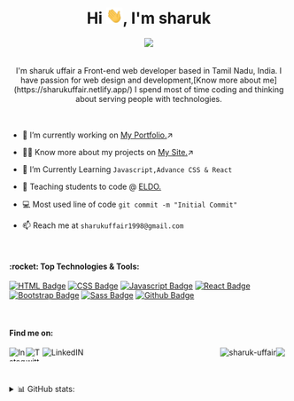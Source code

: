 <h1 align="center"> Hi <img src="https://raw.githubusercontent.com/ABSphreak/ABSphreak/master/gifs/Hi.gif" width="30px">, I'm sharuk</h1>

<p align="center">
  <a href="https://github.com/DenverCoder1/readme-typing-svg"><img src="https://readme-typing-svg.herokuapp.com?color=%2384FF86&size=22&center=true&vCenter=true&lines=Front-End+Developer.;Autodidact+Programmer.;Co-Founder+@+ELDO."></a>
</p>


<br>
<div align="center">
I'm sharuk uffair a Front-end web developer based in Tamil Nadu, India. I have passion for web design and development,[Know more about me](https://sharukuffair.netlify.app/) I spend most of time coding and thinking about serving people with technologies.
</div>

<br>
<br>

- 🔭 I’m currently working on [My Portfolio.](https://sharukuffair.netlify.app/):arrow_upper_right:
- 👨‍💻 Know more about my projects on [My Site.](https://sharukuffair.netlify.app/work.html):arrow_upper_right:
- 🌱 I’m Currently Learning `Javascript,Advance CSS & React`
- :orange_book: Teaching students to code @ [ELDO.](https://shahzaibfardeen.github.io/EnLift_Development_Organization-/index.html)
- :computer: Most used line of code `git commit -m "Initial Commit"`
- 📫 Reach me at `sharukuffair1998@gmail.com`

  <br>

<h4 align="left">:rocket: Top Technologies & Tools:</h4>

[![HTML Badge](https://img.shields.io/badge/-HTML-CE1212?style=for-the-badge&labelColor=black&logo=html5&logoColor=CE1212)](#)
[![CSS Badge](https://img.shields.io/badge/-CSS-007acc?style=for-the-badge&labelColor=black&logo=CSS3&logoColor=007acc)](#)
[![Javascript Badge](https://img.shields.io/badge/-Javascript-F0DB4F?style=for-the-badge&labelColor=black&logo=javascript&logoColor=F0DB4F)](#)
[![React Badge](https://img.shields.io/badge/-react-AEFEFF?style=for-the-badge&labelColor=black&logo=react&logoColor=AEFEFF)](#)
[![Bootstrap Badge](https://img.shields.io/badge/-Bootstrap-8946A6?style=for-the-badge&labelColor=black&logo=bootstrap&logoColor=8946A6)](#)
[![Sass Badge](https://img.shields.io/badge/-Sass-EF2F88?style=for-the-badge&labelColor=black&logo=sass&logoColor=EF2F88)](#)
[![Github Badge](https://img.shields.io/badge/-github-F7F6F2?style=for-the-badge&labelColor=black&logo=github&logoColor=fff)](#)

<br>

<h4 align="left">Find me on:</h4>
  <a href="https://instagram.com/autodidact_programmer/" target="blank" title="Instagram">
  	<img align="left" alt="Instagram" height="25px" width="30" src="https://raw.githubusercontent.com/rahuldkjain/github-profile-readme-generator/master/src/images/icons/Social/instagram.svg" />
  </a>
  <a href="https://twitter.com/sharuk_uffair" target="blank" title="Twitter">
  	<img align="left" alt="Twitter" height="25px" width="30" src="https://raw.githubusercontent.com/rahuldkjain/github-profile-readme-generator/master/src/images/icons/Social/twitter.svg" />
  </a>
  <a href="https://linkedin.com/in/sharukuffair-6204b1170/" title="LinkedIN">
  	<img align="left" alt="LinkedIN" height="25px" src="https://raw.githubusercontent.com/peterthehan/peterthehan/master/assets/linkedin.svg" />
  </a>
  </p>

<div align="right">
 <img align="right"src="https://emojis.slackmojis.com/emojis/images/1531849430/4246/blob-sunglasses.gif?1531849430" width="22"/><p align="right"> <img src="https://komarev.com/ghpvc/?username=sharuk-uffair&label=visitors&color=84FF86&style=for-the-badge" alt="sharuk-uffair" /> </p>
</div>
<br>
<br>
<details align="left">
<summary>
  📊 GitHub stats:
</summary>
<br>
<div align="left">
<a href="https://github.com/anuraghazra/github-readme-stats"><img src="https://github-readme-stats.vercel.app/api/top-langs/?username=sharuk-uffair&layout=compact&bg_color=toright,000000,434343&hide_border=false&text_color=84FF86F3&title_color=84FF86F3"/></a>
</div>
<br>

![sharuk's GitHub stats](https://github-readme-stats.vercel.app/api?username=sharuk-uffair&show_icons=true&theme=gotham&title_color=84FF86F3&text_color=84FF86F3&icon_color=84FF86F3&bg_color=toright,000000,434343)

<p><img align="center" src="https://github-readme-streak-stats.herokuapp.com/?user=sharuk-uffair&theme=dark&date_format=M%20j%5B%2C%20Y%5D&stroke=63FFA9&background=000&ring=84FF86F3&fire=84FF86F3&sideLabels=84FF86F3&currStreakLabel=84FF86F3" alt="sharuk-uffair" /></p>

<br>

[![sharuk's Github Activity Graph](https://activity-graph.herokuapp.com/graph?username=sharuk-uffair&theme=gotham)](https://github.com/ashutosh00710/github-readme-activity-graph)

</details>
